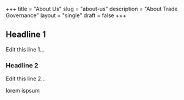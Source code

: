 +++
title = "About Us"
slug = "about-us"
description = "About Trade Governance"
layout = "single"
draft = false
+++

<!-- TODO -->
## Headline 1
Edit this line 1...

### Headline 2
Edit this line 2...

lorem ispsum